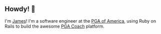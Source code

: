 ## Howdy! 👋

I'm [James](https://james.vanderburg.org)! I'm a software engineer at the [PGA of America](https://www.pga.com/), using Ruby on Rails to build the awesome [PGA Coach](https://www.pga.coach/) platform. 

<!--
**jameslvdb/jameslvdb** is a ✨ _special_ ✨ repository because its `README.md` (this file) appears on your GitHub profile.

Here are some ideas to get you started:

- 🔭 I’m currently working on ...
- 🌱 I’m currently learning ...
- 👯 I’m looking to collaborate on ...
- 🤔 I’m looking for help with ...
- 💬 Ask me about ...
- 📫 How to reach me: ...
- 😄 Pronouns: ...
- ⚡ Fun fact: ...
-->
